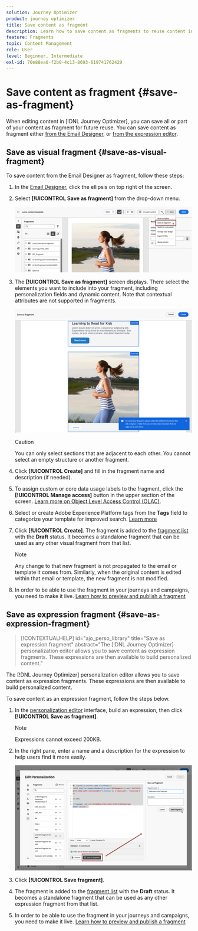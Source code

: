 ```yaml
---
solution: Journey Optimizer
product: journey optimizer
title: Save content as fragment
description: Learn how to save content as fragments to reuse content in Journey Optimizer campaigns and journeys
feature: Fragments
topic: Content Management
role: User
level: Beginner, Intermediate
exl-id: 70e88ea0-f2b0-4c13-8693-619741762429
---
```

# Save content as fragment {#save-as-fragment}
 
When editing content in [!DNL Journey Optimizer], you can save all or part of your content as fragment for future reuse. You can save content as fragment either [from the Email Designer](#save-as-visual-fragment), or [from the expression editor](#save-as-expression-fragment).

## Save as visual fragment {#save-as-visual-fragment}

To save content from the Email Designer as fragment, follow these steps:

1. In the [Email Designer](../email/get-started-email-design.md), click the ellipsis on top right of the screen.

1. Select **[!UICONTROL Save as fragment]** from the drop-down menu.

    ![](assets/fragment-save-as.png)

1. The **[!UICONTROL Save as fragment]** screen displays. There select the elements you want to include into your fragment, including personalization fields and dynamic content. Note that contextual attributes are not supported in fragments.

    ![](assets/fragment-save-as-screen.png)

    >[!CAUTION]
    >
    >You can only select sections that are adjacent to each other. You cannot select an empty structure or another fragment.

1. Click **[!UICONTROL Create]** and fill in the fragment name and description (if needed).

1. To assign custom or core data usage labels to the fragment, click the **[!UICONTROL Manage access]** button in the upper section of the screen. [Learn more on Object Level Access Control (OLAC)](../administration/object-based-access.md).

1. Select or create Adobe Experience Platform tags from the **Tags** field to categorize your template for improved search. [Learn more](../start/search-filter-categorize.md#tags)

1. Click **[!UICONTROL Create]**. The fragment is added to the [fragment list](#access-manage-fragments) with the **Draft** status. It becomes a standalone fragment that can be used as any other visual fragment from that list. 

    >[!NOTE]
    >
    >Any change to that new fragment is not propagated to the email or template it comes from. Similarly, when the original content is edited within that email or template, the new fragment is not modified.

1. In order to be able to use the fragment in your journeys and campaigns, you need to make it live. [Learn how to preview and publish a fragment](../content-management/create-fragments.md#publish)

## Save as expression fragment {#save-as-expression-fragment}

>[!CONTEXTUALHELP]
>id="ajo_perso_library"
>title="Save as expression fragment"
>abstract="The [!DNL Journey Optimizer] personalization editor allows you to save content as expression fragments. These expressions are then available to build personalized content."

The [!DNL Journey Optimizer] personalization editor allows you to save content as expression fragments. These expressions are then available to build personalized content.

To save content as an expression fragment, follow the steps below.

1. In the [personalization editor](../personalization/personalization-build-expressions.md) interface, build an expression, then click **[!UICONTROL Save as fragment]**. 

    >[!NOTE]
    >
    >Expressions cannot exceed 200KB.

1. In the right pane, enter a name and a description for the expression to help users find it more easily.

    ![](assets/expression-fragment-save-as.png)

1. Click **[!UICONTROL Save fragment]**.

    <!--An expression fragment cannot be nested inside another fragment.-->

1. The fragment is added to the [fragment list](#access-manage-fragments) with the **Draft** status. It becomes a standalone fragment that can be used as any other expression fragment from that list. 

1. In order to be able to use the fragment in your journeys and campaigns, you need to make it live. [Learn how to preview and publish a fragment](../content-management/create-fragments.md#publish)

